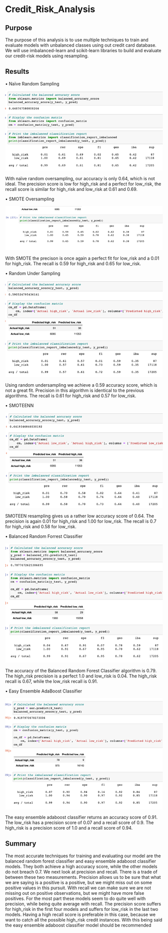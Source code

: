 # Credit_Risk_Analysis

## Purpose

The purpose of this analysis is to use multiple techniques to train and evaluate models with unbalanced classes using out credit card database. We will use imbalanced-learn and scikit-learn libraries to build and evaluate our credit-risk models using resampling.  

## Results

•	Naïve Random Sampling

![](https://github.com/TannerOrmanoski/Credit_Risk_Analysis/blob/main/Module-17-Challenge-Resources/Photos/Screen%20Shot%202022-07-08%20at%207.12.58%20PM.png)

With naïve random oversampling, our accuracy is only 0.64, which is not ideal. The precision score is low for high_risk and a perfect for low_risk, the recall score is similar for high_risk and low_risk at 0.61 and 0.69.

•	SMOTE Oversampling

![](https://github.com/TannerOrmanoski/Credit_Risk_Analysis/blob/main/Module-17-Challenge-Resources/Photos/Screen%20Shot%202022-07-08%20at%207.14.03%20PM.png)

With SMOTE the precison is once again a perfect fit for low_risk and a 0.01 for high_risk. The recall is 0.59 for high_risk and 0.65 for low_risk.

•	Random Under Sampling

![](https://github.com/TannerOrmanoski/Credit_Risk_Analysis/blob/main/Module-17-Challenge-Resources/Photos/Screen%20Shot%202022-07-08%20at%207.14.27%20PM.png)

Using random undersampling we achieve a 0.59 accuracy score, which is not a great fit. Precision in this algorithm is identical to the previous algorithms. The recall is 0.61 for high_risk and 0.57 for low_risk.

•	SMOTEENN

![](https://github.com/TannerOrmanoski/Credit_Risk_Analysis/blob/main/Module-17-Challenge-Resources/Photos/Screen%20Shot%202022-07-08%20at%207.14.43%20PM.png)

SMOTEEN resampling gives us a rather low accuracy score of 0.64. The precision is again 0.01 for high_risk and 1.00 for low_risk. The recall is 0.7 for high_risk and 0.58 for low_risk.

•	Balanced Random Forrest Classifier

![](https://github.com/TannerOrmanoski/Credit_Risk_Analysis/blob/main/Module-17-Challenge-Resources/Photos/Screen%20Shot%202022-07-08%20at%207.15.29%20PM.png)

The accuracy of the Balanced Random Forest Classifier algorithm is 0.79. The high_risk precision is a perfect 1.0 and low_risk is 0.04. The high_risk recall is 0.67, while the low_risk recall is 0.91.

•	Easy Ensemble AdaBoost Classifier

![](https://github.com/TannerOrmanoski/Credit_Risk_Analysis/blob/main/Module-17-Challenge-Resources/Photos/Screen%20Shot%202022-07-08%20at%207.15.43%20PM.png)

The easy ensemble adaboost classifier returns an accuracy score of 0.91. The low_risk has a precision score of 0.07 and a recall score of 0.9. The high_risk is a precision score of 1.0 and a recall score of 0.94. 

## Summary 

The most accurate techniques for training and evaluating our model are the balanced random forest classifier and easy ensemble adaboost classifier models. They both achieve a high accuracy score, while the other models do not breach 0.7. We next look at precision and recall. There is a trade of between these two measurements. Precision allows us to be sure that what we are saying is a positive is a positive, but we might miss out on some positive values in this pursuit. With recall we can make sure we are not missing out on positive observations, but we might have more false positives. For the most part these models seem to do quite well with precision, while being quite average with recall. The precision score suffers for high_risk in the first four models and suffers for low_risk in the last two models. Having a high recall score is preferable in this case, because we want to catch all the possible high_risk credit instances. With this being said the easy ensemble adaboost classifier model should be recommended

